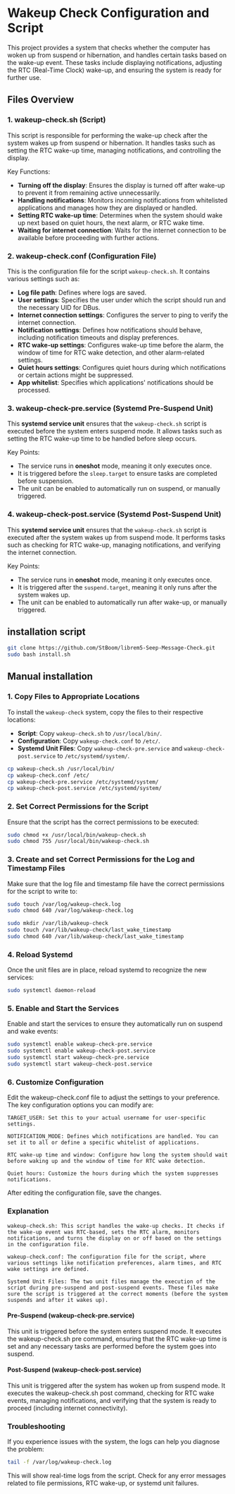 # Wakeup Check Configuration and Script

This project provides a system that checks whether the computer has woken up from suspend or hibernation, and handles certain tasks based on the wake-up event. These tasks include displaying notifications, adjusting the RTC (Real-Time Clock) wake-up, and ensuring the system is ready for further use.

## Files Overview

### 1. **wakeup-check.sh** (Script)

This script is responsible for performing the wake-up check after the system wakes up from suspend or hibernation. It handles tasks such as setting the RTC wake-up time, managing notifications, and controlling the display.

Key Functions:
- **Turning off the display**: Ensures the display is turned off after wake-up to prevent it from remaining active unnecessarily.
- **Handling notifications**: Monitors incoming notifications from whitelisted applications and manages how they are displayed or handled.
- **Setting RTC wake-up time**: Determines when the system should wake up next based on quiet hours, the next alarm, or RTC wake time.
- **Waiting for internet connection**: Waits for the internet connection to be available before proceeding with further actions.

### 2. **wakeup-check.conf** (Configuration File)

This is the configuration file for the script `wakeup-check.sh`. It contains various settings such as:
- **Log file path**: Defines where logs are saved.
- **User settings**: Specifies the user under which the script should run and the necessary UID for DBus.
- **Internet connection settings**: Configures the server to ping to verify the internet connection.
- **Notification settings**: Defines how notifications should behave, including notification timeouts and display preferences.
- **RTC wake-up settings**: Configures wake-up time before the alarm, the window of time for RTC wake detection, and other alarm-related settings.
- **Quiet hours settings**: Configures quiet hours during which notifications or certain actions might be suppressed.
- **App whitelist**: Specifies which applications' notifications should be processed.

### 3. **wakeup-check-pre.service** (Systemd Pre-Suspend Unit)

This **systemd service unit** ensures that the `wakeup-check.sh` script is executed before the system enters suspend mode. It allows tasks such as setting the RTC wake-up time to be handled before sleep occurs.

Key Points:
- The service runs in **oneshot** mode, meaning it only executes once.
- It is triggered before the `sleep.target` to ensure tasks are completed before suspension.
- The unit can be enabled to automatically run on suspend, or manually triggered.

### 4. **wakeup-check-post.service** (Systemd Post-Suspend Unit)

This **systemd service unit** ensures that the `wakeup-check.sh` script is executed after the system wakes up from suspend mode. It performs tasks such as checking for RTC wake-up, managing notifications, and verifying the internet connection.

Key Points:
- The service runs in **oneshot** mode, meaning it only executes once.
- It is triggered after the `suspend.target`, meaning it only runs after the system wakes up.
- The unit can be enabled to automatically run after wake-up, or manually triggered.


## installation script


```bash
git clone https://github.com/StBoom/librem5-Seep-Message-Check.git
sudo bash install.sh
```

## Manual installation

### 1. Copy Files to Appropriate Locations

To install the `wakeup-check` system, copy the files to their respective locations:

- **Script**: Copy `wakeup-check.sh` to `/usr/local/bin/`.
- **Configuration**: Copy `wakeup-check.conf` to `/etc/`.
- **Systemd Unit Files**: Copy `wakeup-check-pre.service` and `wakeup-check-post.service` to `/etc/systemd/system/`.

```bash
cp wakeup-check.sh /usr/local/bin/
cp wakeup-check.conf /etc/
cp wakeup-check-pre.service /etc/systemd/system/
cp wakeup-check-post.service /etc/systemd/system/
```

### 2. Set Correct Permissions for the Script

Ensure that the script has the correct permissions to be executed:

```bash
sudo chmod +x /usr/local/bin/wakeup-check.sh
sudo chmod 755 /usr/local/bin/wakeup-check.sh
```

### 3. Create and set Correct Permissions for the Log and Timestamp Files

Make sure that the log file and timestamp file have the correct permissions for the script to write to:

```bash
sudo touch /var/log/wakeup-check.log
sudo chmod 640 /var/log/wakeup-check.log

sudo mkdir /var/lib/wakeup-check
sudo touch /var/lib/wakeup-check/last_wake_timestamp
sudo chmod 640 /var/lib/wakeup-check/last_wake_timestamp
```

### 4. Reload Systemd

Once the unit files are in place, reload systemd to recognize the new services:

```bash
sudo systemctl daemon-reload
```

### 5. Enable and Start the Services

Enable and start the services to ensure they automatically run on suspend and wake events:

```bash
sudo systemctl enable wakeup-check-pre.service
sudo systemctl enable wakeup-check-post.service
sudo systemctl start wakeup-check-pre.service
sudo systemctl start wakeup-check-post.service
```

### 6. Customize Configuration

Edit the wakeup-check.conf file to adjust the settings to your preference. The key configuration options you can modify are:

    TARGET_USER: Set this to your actual username for user-specific settings.

    NOTIFICATION_MODE: Defines which notifications are handled. You can set it to all or define a specific whitelist of applications.

    RTC wake-up time and window: Configure how long the system should wait before waking up and the window of time for RTC wake detection.

    Quiet hours: Customize the hours during which the system suppresses notifications.

After editing the configuration file, save the changes.
### Explanation

    wakeup-check.sh: This script handles the wake-up checks. It checks if the wake-up event was RTC-based, sets the RTC alarm, monitors notifications, and turns the display on or off based on the settings in the configuration file.

    wakeup-check.conf: The configuration file for the script, where various settings like notification preferences, alarm times, and RTC wake settings are defined.

    Systemd Unit Files: The two unit files manage the execution of the script during pre-suspend and post-suspend events. These files make sure the script is triggered at the correct moments (before the system suspends and after it wakes up).

#### Pre-Suspend (wakeup-check-pre.service)

This unit is triggered before the system enters suspend mode. It executes the wakeup-check.sh pre command, ensuring that the RTC wake-up time is set and any necessary tasks are performed before the system goes into suspend.
#### Post-Suspend (wakeup-check-post.service)

This unit is triggered after the system has woken up from suspend mode. It executes the wakeup-check.sh post command, checking for RTC wake events, managing notifications, and verifying that the system is ready to proceed (including internet connectivity).
### Troubleshooting

If you experience issues with the system, the logs can help you diagnose the problem:

```bash
tail -f /var/log/wakeup-check.log
```

This will show real-time logs from the script. Check for any error messages related to file permissions, RTC wake-up, or systemd unit failures.
